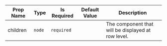 | Prop Name | Type | Is Required | Default Value | Description | 
|-|-|-|-|-|
| children | `node`  | `required` |  | The component that will be displayed at row level. |
